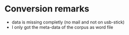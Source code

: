 Conversion remarks
==================

- data is missing completly (no mail and not on usb-stick)
- I only got the meta-data of the corpus as word file

